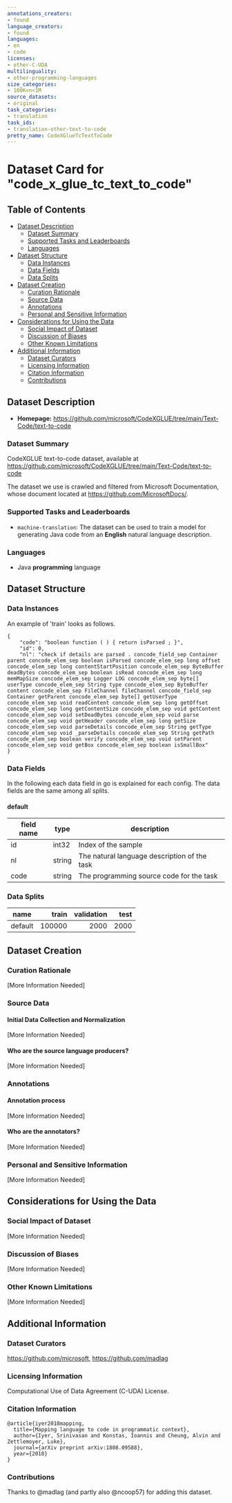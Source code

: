 ```yaml
---
annotations_creators:
- found
language_creators:
- found
languages:
- en
- code
licenses:
- other-C-UDA
multilinguality:
- other-programming-languages
size_categories:
- 100K<n<1M
source_datasets:
- original
task_categories:
- translation
task_ids:
- translation-other-text-to-code
pretty_name: CodeXGlueTcTextToCode
---
```

# Dataset Card for "code_x_glue_tc_text_to_code"

## Table of Contents
- [Dataset Description](#dataset-description)
  - [Dataset Summary](#dataset-summary)
  - [Supported Tasks and Leaderboards](#supported-tasks)
  - [Languages](#languages)
- [Dataset Structure](#dataset-structure)
  - [Data Instances](#data-instances)
  - [Data Fields](#data-fields)
  - [Data Splits](#data-splits-sample-size)
- [Dataset Creation](#dataset-creation)
  - [Curation Rationale](#curation-rationale)
  - [Source Data](#source-data)
  - [Annotations](#annotations)
  - [Personal and Sensitive Information](#personal-and-sensitive-information)
- [Considerations for Using the Data](#considerations-for-using-the-data)
  - [Social Impact of Dataset](#social-impact-of-dataset)
  - [Discussion of Biases](#discussion-of-biases)
  - [Other Known Limitations](#other-known-limitations)
- [Additional Information](#additional-information)
  - [Dataset Curators](#dataset-curators)
  - [Licensing Information](#licensing-information)
  - [Citation Information](#citation-information)
  - [Contributions](#contributions)

## Dataset Description

- **Homepage:** https://github.com/microsoft/CodeXGLUE/tree/main/Text-Code/text-to-code

### Dataset Summary

CodeXGLUE text-to-code dataset, available at https://github.com/microsoft/CodeXGLUE/tree/main/Text-Code/text-to-code

The dataset we use is crawled and filtered from Microsoft Documentation, whose document located at https://github.com/MicrosoftDocs/.

### Supported Tasks and Leaderboards

- `machine-translation`: The dataset can be used to train a model for generating Java code from an **English** natural language description.

### Languages

- Java **programming** language

## Dataset Structure

### Data Instances

An example of 'train' looks as follows.
```
{
    "code": "boolean function ( ) { return isParsed ; }", 
    "id": 0, 
    "nl": "check if details are parsed . concode_field_sep Container parent concode_elem_sep boolean isParsed concode_elem_sep long offset concode_elem_sep long contentStartPosition concode_elem_sep ByteBuffer deadBytes concode_elem_sep boolean isRead concode_elem_sep long memMapSize concode_elem_sep Logger LOG concode_elem_sep byte[] userType concode_elem_sep String type concode_elem_sep ByteBuffer content concode_elem_sep FileChannel fileChannel concode_field_sep Container getParent concode_elem_sep byte[] getUserType concode_elem_sep void readContent concode_elem_sep long getOffset concode_elem_sep long getContentSize concode_elem_sep void getContent concode_elem_sep void setDeadBytes concode_elem_sep void parse concode_elem_sep void getHeader concode_elem_sep long getSize concode_elem_sep void parseDetails concode_elem_sep String getType concode_elem_sep void _parseDetails concode_elem_sep String getPath concode_elem_sep boolean verify concode_elem_sep void setParent concode_elem_sep void getBox concode_elem_sep boolean isSmallBox"
}
```

### Data Fields

In the following each data field in go is explained for each config. The data fields are the same among all splits.

#### default

|field name| type |                 description                 |
|----------|------|---------------------------------------------|
|id        |int32 | Index of the sample                         |
|nl        |string| The natural language description of the task|
|code      |string| The programming source code for the task    |

### Data Splits

| name  |train |validation|test|
|-------|-----:|---------:|---:|
|default|100000|      2000|2000|

## Dataset Creation

### Curation Rationale

[More Information Needed]

### Source Data

#### Initial Data Collection and Normalization

[More Information Needed]

#### Who are the source language producers?

[More Information Needed]

### Annotations

#### Annotation process

[More Information Needed]

#### Who are the annotators?

[More Information Needed]

### Personal and Sensitive Information

[More Information Needed]

## Considerations for Using the Data

### Social Impact of Dataset

[More Information Needed]

### Discussion of Biases

[More Information Needed]

### Other Known Limitations

[More Information Needed]

## Additional Information

### Dataset Curators

https://github.com/microsoft, https://github.com/madlag

### Licensing Information

Computational Use of Data Agreement (C-UDA) License.

### Citation Information

```
@article{iyer2018mapping,
  title={Mapping language to code in programmatic context},
  author={Iyer, Srinivasan and Konstas, Ioannis and Cheung, Alvin and Zettlemoyer, Luke},
  journal={arXiv preprint arXiv:1808.09588},
  year={2018}
}
```

### Contributions

Thanks to @madlag (and partly also @ncoop57) for adding this dataset.
